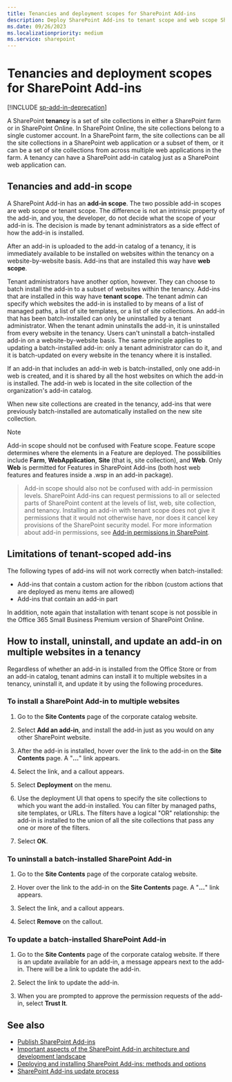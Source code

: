 ```yaml
---
title: Tenancies and deployment scopes for SharePoint Add-ins
description: Deploy SharePoint Add-ins to tenant scope and web scope SharePoint tenants. 
ms.date: 09/26/2023
ms.localizationpriority: medium
ms.service: sharepoint
---
```


# Tenancies and deployment scopes for SharePoint Add-ins

[!INCLUDE [sp-add-in-deprecation](../../includes/snippets/sp-add-in-deprecation.md)]

A SharePoint **tenancy** is a set of site collections in either a SharePoint farm or in SharePoint Online. In SharePoint Online, the site collections belong to a single customer account. In a SharePoint farm, the site collections can be all the site collections in a SharePoint web application or a subset of them, or it can be a set of site collections from across multiple web applications in the farm. A tenancy can have a SharePoint add-in catalog just as a SharePoint web application can.

<a name="AppScope"> </a>
## Tenancies and add-in scope

A SharePoint Add-in has an **add-in scope**. The two possible add-in scopes are web scope or tenant scope. The difference is not an intrinsic property of the add-in, and you, the developer, do not decide what the scope of your add-in is. The decision is made by tenant administrators as a side effect of how the add-in is installed. 

After an add-in is uploaded to the add-in catalog of a tenancy, it is immediately available to be installed on websites within the tenancy on a website-by-website basis. Add-ins that are installed this way have **web scope**. 

Tenant administrators have another option, however. They can choose to batch install the add-in to a subset of websites within the tenancy. Add-ins that are installed in this way have **tenant scope**. The tenant admin can specify which websites the add-in is installed to by means of a list of managed paths, a list of site templates, or a list of site collections. An add-in that has been batch-installed can only be uninstalled by a tenant administrator. When the tenant admin uninstalls the add-in, it is uninstalled from every website in the tenancy. Users can't uninstall a batch-installed add-in on a website-by-website basis. The same principle applies to updating a batch-installed add-in: only a tenant administrator can do it, and it is batch-updated on every website in the tenancy where it is installed.

If an add-in that includes an add-in web is batch-installed, only one add-in web is created, and it is shared by all the host websites on which the add-in is installed. The add-in web is located in the site collection of the organization's add-in catalog.

When new site collections are created in the tenancy, add-ins that were previously batch-installed are automatically installed on the new site collection.

> [!NOTE]
> Add-in scope should not be confused with Feature scope. Feature scope determines where the elements in a Feature are deployed. The possibilities include **Farm**, **WebApplication**, **Site** (that is, site collection), and **Web**. Only **Web** is permitted for Features in SharePoint Add-ins (both host web features and features inside a .wsp in an add-in package). 

> Add-in scope should also not be confused with add-in permission levels. SharePoint Add-ins can request permissions to all or selected parts of SharePoint content at the levels of list, web, site collection, and tenancy. Installing an add-in with tenant scope does not give it permissions that it would not otherwise have, nor does it cancel key provisions of the SharePoint security model. For more information about add-in permissions, see [Add-in permissions in SharePoint](add-in-permissions-in-sharepoint.md).

<a name="Tenant"> </a>
## Limitations of tenant-scoped add-ins

The following types of add-ins will not work correctly when batch-installed:

- Add-ins that contain a custom action for the ribbon (custom actions that are deployed as menu items are allowed)
- Add-ins that contain an add-in part

In addition, note again that installation with tenant scope is not possible in the Office 365 Small Business Premium version of SharePoint Online.

<a name="Web"> </a>
## How to install, uninstall, and update an add-in on multiple websites in a tenancy

Regardless of whether an add-in is installed from the Office Store or from an add-in catalog, tenant admins can install it to multiple websites in a tenancy, uninstall it, and update it by using the following procedures.

### To install a SharePoint Add-in to multiple websites

1. Go to the **Site Contents** page of the corporate catalog website.

2. Select **Add an add-in**, and install the add-in just as you would on any other SharePoint website.

3. After the add-in is installed, hover over the link to the add-in on the **Site Contents** page. A "**...**" link appears.

4. Select the link, and a callout appears.

5. Select **Deployment** on the menu.

6. Use the deployment UI that opens to specify the site collections to which you want the add-in installed. You can filter by managed paths, site templates, or URLs. The filters have a logical "OR" relationship: the add-in is installed to the union of all the site collections that pass any one or more of the filters.

7. Select **OK**.
    

### To uninstall a batch-installed SharePoint Add-in

1. Go to the **Site Contents** page of the corporate catalog website.

2. Hover over the link to the add-in on the **Site Contents** page. A "**...**" link appears.

3. Select the link, and a callout appears.

4. Select **Remove** on the callout.    
 

### To update a batch-installed SharePoint Add-in

1. Go to the **Site Contents** page of the corporate catalog website. If there is an update available for an add-in, a message appears next to the add-in. There will be a link to update the add-in.

2. Select the link to update the add-in.

3. When you are prompted to approve the permission requests of the add-in, select **Trust It**.   
 

## See also
<a name="SP15tenancies_addlresources"> </a>

-  [Publish SharePoint Add-ins](publish-sharepoint-add-ins.md)    
-  [Important aspects of the SharePoint Add-in architecture and development landscape](important-aspects-of-the-sharepoint-add-in-architecture-and-development-landscap.md)   
-  [Deploying and installing SharePoint Add-ins: methods and options](deploying-and-installing-sharepoint-add-ins-methods-and-options.md) 
-  [SharePoint Add-ins update process](sharepoint-add-ins-update-process.md)
    
